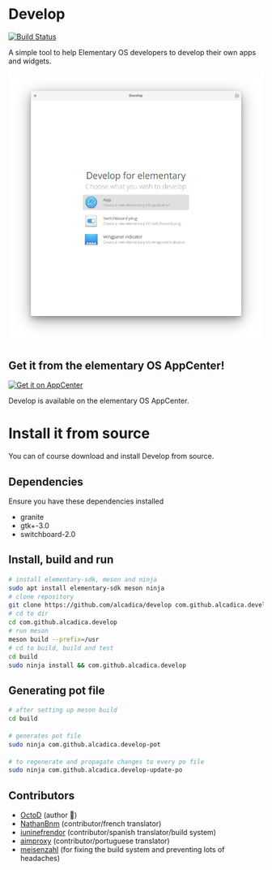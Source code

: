 Develop
=======

[![Build Status](https://travis-ci.org/alcadica/develop.svg?branch=master)](https://travis-ci.org/alcadica/develop)

A simple tool to help Elementary OS developers to develop their own apps and widgets.

![](./data/screenshots/screenshot-002.png)

## Get it from the elementary OS AppCenter!

[![Get it on AppCenter](https://appcenter.elementary.io/badge.svg)](https://appcenter.elementary.io/com.github.alcadica.develop)

Develop is available on the elementary OS AppCenter.

# Install it from source

You can of course download and install Develop from source.

## Dependencies

Ensure you have these dependencies installed

* granite
* gtk+-3.0
* switchboard-2.0

## Install, build and run

```bash
# install elementary-sdk, meson and ninja 
sudo apt install elementary-sdk meson ninja
# clone repository
git clone https://github.com/alcadica/develop com.github.alcadica.develop
# cd to dir
cd com.github.alcadica.develop
# run meson
meson build --prefix=/usr
# cd to build, build and test
cd build
sudo ninja install && com.github.alcadica.develop
```

## Generating pot file

```bash
# after setting up meson build
cd build

# generates pot file
sudo ninja com.github.alcadica.develop-pot

# to regenerate and propagate changes to every po file
sudo ninja com.github.alcadica.develop-update-po
```

## Contributors

* [OctoD](https://github.com/octod) (author 🐧)
* [NathanBnm](https://github.com/NathanBnm) (contributor/french translator)
* [iuninefrendor](https://github.com/iuninefrendor) (contributor/spanish translator/build system)
* [aimproxy](https://github.com/aimproxy) (contributor/portuguese translator)
* [meisenzahl](https://github.com/meisenzahl) (for fixing the build system and preventing lots of headaches)
